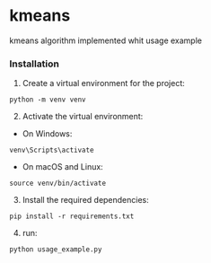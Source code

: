 # kmeans
kmeans algorithm implemented whit usage example

### Installation
1. Create a virtual environment for the project:
```
python -m venv venv
```
2. Activate the virtual environment:
  - On Windows:
```
venv\Scripts\activate
```

  - On macOS and Linux:
```
source venv/bin/activate
```
3. Install the required dependencies:
```
pip install -r requirements.txt
```

4. run:
```
python usage_example.py
```

